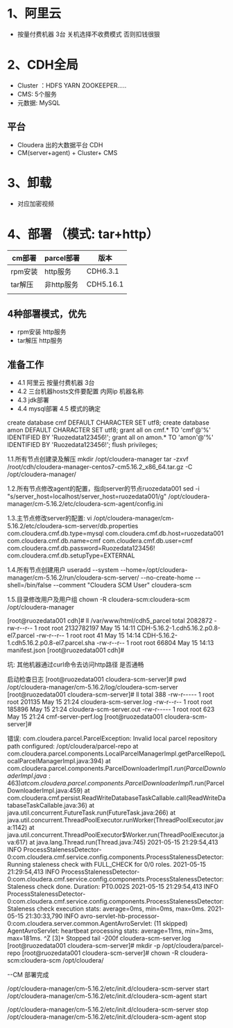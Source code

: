 # 1、阿里云 

- 按量付费机器 3台 关机选择不收费模式 否则扣钱很狠

# 2、CDH全局

- Cluster ：HDFS YARN ZOOKEEPER.....
- CMS: 5个服务 
- 元数据: MySQL 

## 平台

- Cloudera 出的大数据平台 CDH
- CM(server+agent) + Cluster+ CMS

# 3、卸载

- 对应加密视频 

# 4、部署 （模式: tar+http）

| cm部署  | parcel部署 | 版本      |
| ------- | ---------- | --------- |
| rpm安装 | http服务   | CDH6.3.1  |
| tar解压 | 非http服务 | CDH5.16.1 |
|         |            |           |

## 4种部署模式，优先

- rpm安装       http服务
- tar解压       http服务

## 准备工作

- 4.1 阿里云 按量付费机器 3台
- 4.2 三台机器hosts文件要配置  内网ip 机器名称
- 4.3 jdk部署 
- 4.4 mysql部署
  4.5 模式的确定  

create database cmf DEFAULT CHARACTER SET utf8;
create database amon DEFAULT CHARACTER SET utf8;
grant all on cmf.* TO 'cmf'@'%' IDENTIFIED BY 'Ruozedata123456!';
grant all on amon.* TO 'amon'@'%' IDENTIFIED BY 'Ruozedata123456!';
flush privileges;


1.1.所有节点创建录及解压
mkdir /opt/cloudera-manager
tar -zxvf /root/cdh/cloudera-manager-centos7-cm5.16.2_x86_64.tar.gz -C /opt/cloudera-manager/

1.2.所有节点修改agent的配置，指向server的节点ruozedata001
sed -i "s/server_host=localhost/server_host=ruozedata001/g" /opt/cloudera-manager/cm-5.16.2/etc/cloudera-scm-agent/config.ini

1.3.主节点修改server的配置:
vi /opt/cloudera-manager/cm-5.16.2/etc/cloudera-scm-server/db.properties 
com.cloudera.cmf.db.type=mysql
com.cloudera.cmf.db.host=ruozedata001
com.cloudera.cmf.db.name=cmf
com.cloudera.cmf.db.user=cmf
com.cloudera.cmf.db.password=Ruozedata123456!
com.cloudera.cmf.db.setupType=EXTERNAL

1.4.所有节点创建⽤户
useradd --system --home=/opt/cloudera-manager/cm-5.16.2/run/cloudera-scm-server/ --no-create-home --shell=/bin/false --comment "Cloudera SCM User" cloudera-scm

1.5.⽬录修改⽤户及⽤户组
chown -R cloudera-scm:cloudera-scm /opt/cloudera-manager


[root@ruozedata001 cdh]# ll /var/www/html/cdh5_parcel
total 2082872
-rw-r--r-- 1 root root 2132782197 May 15 14:11 CDH-5.16.2-1.cdh5.16.2.p0.8-el7.parcel
-rw-r--r-- 1 root root         41 May 15 14:14 CDH-5.16.2-1.cdh5.16.2.p0.8-el7.parcel.sha
-rw-r--r-- 1 root root      66804 May 15 14:13 manifest.json
[root@ruozedata001 cdh]# 


坑: 其他机器通过curl命令去访问http路径 是否通畅


启动检查日志
[root@ruozedata001 cloudera-scm-server]# pwd
/opt/cloudera-manager/cm-5.16.2/log/cloudera-scm-server
[root@ruozedata001 cloudera-scm-server]# ll
total 388
-rw-r----- 1 root root 201135 May 15 21:24 cloudera-scm-server.log
-rw-r--r-- 1 root root 185896 May 15 21:24 cloudera-scm-server.out
-rw-r----- 1 root root    623 May 15 21:24 cmf-server-perf.log
[root@ruozedata001 cloudera-scm-server]# 


错误:
com.cloudera.parcel.ParcelException: Invalid local parcel repository path configured: /opt/cloudera/parcel-repo
        at com.cloudera.parcel.components.LocalParcelManagerImpl.getParcelRepo(LocalParcelManagerImpl.java:394)
        at com.cloudera.parcel.components.ParcelDownloaderImpl$1.run(ParcelDownloaderImpl.java:463)
        at com.cloudera.parcel.components.ParcelDownloaderImpl$1.run(ParcelDownloaderImpl.java:459)
        at com.cloudera.cmf.persist.ReadWriteDatabaseTaskCallable.call(ReadWriteDatabaseTaskCallable.java:36)
        at java.util.concurrent.FutureTask.run(FutureTask.java:266)
        at java.util.concurrent.ThreadPoolExecutor.runWorker(ThreadPoolExecutor.java:1142)
        at java.util.concurrent.ThreadPoolExecutor$Worker.run(ThreadPoolExecutor.java:617)
        at java.lang.Thread.run(Thread.java:745)
2021-05-15 21:29:54,413 INFO ProcessStalenessDetector-0:com.cloudera.cmf.service.config.components.ProcessStalenessDetector: Running staleness check with FULL_CHECK for 0/0 roles.
2021-05-15 21:29:54,413 INFO ProcessStalenessDetector-0:com.cloudera.cmf.service.config.components.ProcessStalenessDetector: Staleness check done. Duration: PT0.002S 
2021-05-15 21:29:54,413 INFO ProcessStalenessDetector-0:com.cloudera.cmf.service.config.components.ProcessStalenessDetector: Staleness check execution stats: average=0ms, min=0ms, max=0ms.
2021-05-15 21:30:33,790 INFO avro-servlet-hb-processor-0:com.cloudera.server.common.AgentAvroServlet: (11 skipped) AgentAvroServlet: heartbeat processing stats: average=11ms, min=3ms, max=181ms.
^Z
[3]+  Stopped                 tail -200f cloudera-scm-server.log
[root@ruozedata001 cloudera-scm-server]# mkdir -p /opt/cloudera/parcel-repo
[root@ruozedata001 cloudera-scm-server]# chown -R cloudera-scm:cloudera-scm /opt/cloudera/


--CM 部署完成


/opt/cloudera-manager/cm-5.16.2/etc/init.d/cloudera-scm-server start
/opt/cloudera-manager/cm-5.16.2/etc/init.d/cloudera-scm-agent start

/opt/cloudera-manager/cm-5.16.2/etc/init.d/cloudera-scm-server stop
/opt/cloudera-manager/cm-5.16.2/etc/init.d/cloudera-scm-agent stop